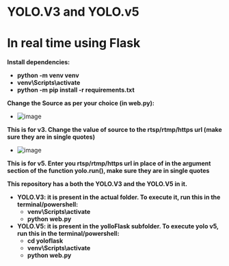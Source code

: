 # **YOLO.V3 and YOLO.v5**

# **In real time using Flask**

**Install dependencies:**

- **python -m venv venv**
- **venv\Scripts\activate**
- **python -m pip install -r requirements.txt**

**Change the Source as per your choice (in web.py):**

- ![image](https://user-images.githubusercontent.com/53273486/126006975-c76f5607-2da4-430b-b902-6953eedd54fb.png)

**This is for v3. Change the value of source to the rtsp/rtmp/https url (make sure they are in single quotes)**

- ![image](https://user-images.githubusercontent.com/53273486/126007015-e7b20c95-4178-4de0-8133-ced2cff93d95.png)

**This is for v5. Enter you rtsp/rtmp/https url in place of <your rtsp url> in the argument section of the function yolo.run(), make sure they are in single quotes**

**This repository has a both the YOLO.V3 and the YOLO.V5 in it.**

- **YOLO.V3: it is present in the actual folder. To execute it, run this in the terminal/powershell:**
  - **venv\Scripts\activate**
  - **python web.py**
- **YOLO.V5: it is present in the yolloFlask subfolder. To execute yolo v5, run this in the terminal/powershell:**
  - **cd yoloflask**
  - **venv\Scripts\activate**
  - **python web.py**
